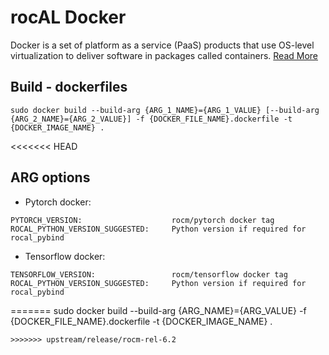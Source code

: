 # rocAL Docker

Docker is a set of platform as a service (PaaS) products that use OS-level virtualization to deliver software in packages called containers. [Read More](https://github.com/ROCm/MIVisionX/wiki/Docker)

## Build - dockerfiles

```shell
sudo docker build --build-arg {ARG_1_NAME}={ARG_1_VALUE} [--build-arg {ARG_2_NAME}={ARG_2_VALUE}] -f {DOCKER_FILE_NAME}.dockerfile -t {DOCKER_IMAGE_NAME} .
```
<<<<<<< HEAD

## ARG options

* Pytorch docker: 

```
PYTORCH_VERSION:                    rocm/pytorch docker tag
ROCAL_PYTHON_VERSION_SUGGESTED:     Python version if required for rocal_pybind
```

* Tensorflow docker: 

```
TENSORFLOW_VERSION:                 rocm/tensorflow docker tag
ROCAL_PYTHON_VERSION_SUGGESTED:     Python version if required for rocal_pybind
```

=======
sudo docker build --build-arg {ARG_NAME}={ARG_VALUE} -f {DOCKER_FILE_NAME}.dockerfile -t {DOCKER_IMAGE_NAME} .
```
>>>>>>> upstream/release/rocm-rel-6.2
